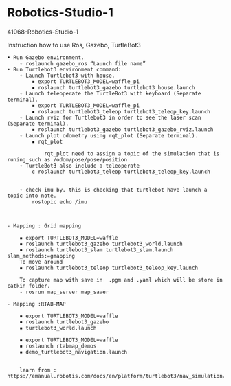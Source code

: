 # Robotics-Studio-1
41068-Robotics-Studio-1



Instruction how to use Ros, Gazebo, TurtleBot3

    • Run Gazebo environment.
        ◦ roslaunch gazebo_ros “Launch file name”
    • Run Turtlebot3 environment command:
        ◦ Launch Turtlebot3 with house.
            ▪ export TURTLEBOT3_MODEL=waffle_pi
            ▪ roslaunch turtlebot3_gazebo turtlebot3_house.launch 
        ◦ Launch teleoperate the TurtleBot3 with keyboard (Separate terminal). 
            ▪ export TURTLEBOT3_MODEL=waffle_pi
            ▪ roslaunch turtlebot3_teleop turtlebot3_teleop_key.launch
        ◦ Launch rviz for Turtlebot3 in order to see the laser scan (Separate terminal). 
            ▪ roslaunch turtlebot3_gazebo turtlebot3_gazebo_rviz.launch
        ◦ Launch plot odometry using rqt_plot (Separate terminal).
            ▪ rqt_plot

                rqt_plot need to assign a topic of the simulation that is runing such as /odom/pose/pose/position
        ◦ TurtleBot3 also include a teleoperate
            c roslaunch turtlebot3_teleop turtlebot3_teleop_key.launch
        

        ◦ check imu by. this is checking that turtlebot have launch a topic into note.
            rostopic echo /imu



    - Mapping : Grid mapping

        ▪ export TURTLEBOT3_MODEL=waffle
        ▪ roslaunch turtlebot3_gazebo turtlebot3_world.launch
        ▪ roslaunch turtlebot3_slam turtlebot3_slam.launch slam_methods:=gmapping
        To move around
        ▪ roslaunch turtlebot3_teleop turtlebot3_teleop_key.launch

        To capture map with save in  .pgm and .yaml which will be store in catkin folder.
        - rosrun map_server map_saver

    - Mapping :RTAB-MAP

        ▪ export TURTLEBOT3_MODEL=waffle
        ▪ roslaunch turtlebot3_gazebo
        ▪ turtlebot3_world.launch

        ▪ export TURTLEBOT3_MODEL=waffle
        ▪ roslaunch rtabmap_demos
        ▪ demo_turtlebot3_navigation.launch


        learn from : https://emanual.robotis.com/docs/en/platform/turtlebot3/nav_simulation/